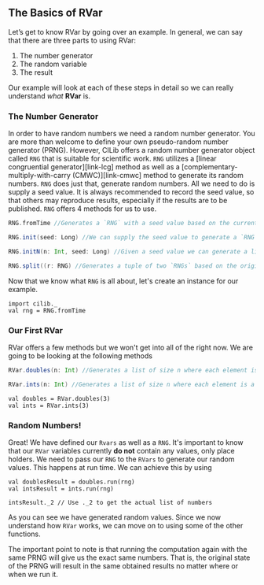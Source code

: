 ## The Basics of RVar

Let’s get to know RVar by going over an example. 
In general, we can say that there are three parts to using RVar:

1. The number generator
2. The random variable
3. The result 

Our example will look at each of these steps in detail so we can really understand *what* **RVar** is.

### The Number Generator

In order to have random numbers we need a random number generator.
You are more than welcome to define your own pseudo-random number generator (PRNG).
However, CILib offers a random number generator object called `RNG` that is suitable for scientific work. 
`RNG` utilizes a [linear congruential generator][link-lcg] method as well as a 
[complementary-multiply-with-carry (CMWC)][link-cmwc] method to generate its random numbers. 
`RNG` does just that, generate random numbers.
All we need to do is supply a seed value.
It is always recommended to record the seed value, so that others may reproduce results, especially if the results are to be published.
`RNG` offers 4 methods for us to use.

```scala
RNG.fromTime //Generates a `RNG` with a seed value based on the current time.

RNG.init(seed: Long) //We can supply the seed value to generate a `RNG`.

RNG.initN(n: Int, seed: Long) //Given a seed value we can generate a list of n `RNG`.

RNG.split((r: RNG) //Generates a tuple of two `RNGs` based on the original's, r's, seed value.
```

Now that we know what `RNG` is all about, let's create an instance for our example. 

```tut:book
import cilib._
val rng = RNG.fromTime
```

### Our First RVar

RVar offers a few methods but we won't get into all of the right now. We are going to be looking at the following methods 

```scala
RVar.doubles(n: Int) //Generates a list of size n where each element is a *generator placeholders* of type `Double`.

RVar.ints(n: Int) //Generates a list of size n where each element is a *generator placeholders* of type `Int`.
```

```tut:book
val doubles = RVar.doubles(3)
val ints = RVar.ints(3)
```

### Random Numbers!

Great! We have defined our `Rvars` as well as a `RNG`. 
It's important to know that our `RVar` variables currently **do not** contain any values, only place holders. 
We need to pass our `RNG` to the `RVars` to generate our random values. 
This happens at run time. We can achieve this by using

```tut:book
val doublesResult = doubles.run(rng)
val intsResult = ints.run(rng)

intsResult._2 // Use ._2 to get the actual list of numbers
```
As you can see we have generated random values. 
Since we now understand how `RVar` works, we can move on to using some of the other functions. 

<div class="callout callout-info">
The important point to note is that running the computation again with the same PRNG will give us the exact same numbers. That is, the original state of the PRNG will result in the same obtained results no matter where or when we run it.
</div>